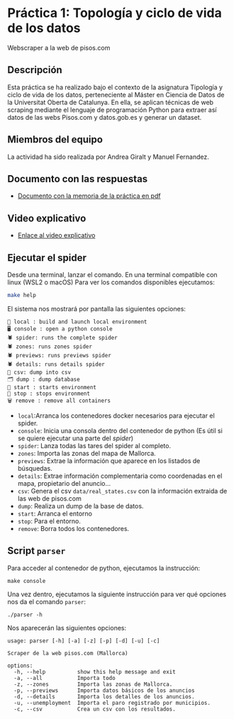 # Práctica 1: Topología y ciclo de vida de los datos
Webscraper a la web de pisos.com

## Descripción
Esta práctica se ha realizado bajo el contexto de la asignatura Tipología y ciclo de vida de los datos, perteneciente al Máster en Ciencia de Datos de la Universitat Oberta de Catalunya. En ella, se aplican técnicas de web scraping mediante el lenguaje de programación Python para extraer así datos de las webs Pisos.com y datos.gob.es y generar un dataset.

## Miembros del equipo
La actividad ha sido realizada por Andrea Giralt y Manuel Fernandez. 

## Documento con las respuestas
* [Documento con la memoria de la práctica en pdf](docs/memoria.pdf)

## Video explicativo
* [Enlace al video explicativo](https://drive.google.com/file/d/1hQHQwDLWJeYcxgqUthmUtMuxVzqhWgd8/view?usp=sharing)

## Ejecutar el spider
Desde una terminal, lanzar el comando.
En una terminal compatible con linux (WSL2 o macOS) Para ver los comandos disponibles ejecutamos:

```bash
make help 
```

El sistema nos mostrará por pantalla las siguientes opciones:
```
🚀 local : build and launch local environment
🖥️ console : open a python console
🕷️ spider: runs the complete spider
🕷️ zones: runs zones spider
🕷️ previews: runs previews spider
🕷️ details: runs details spider
💾 csv: dump into csv
🗂️ dump : dump database
🏁 start : starts environment
🛑 stop : stops environment
🗑️ remove : remove all containers
```

* ```local```:Arranca los contenedores docker necesarios para ejecutar el spider.
* ```console```: Inicia una consola dentro del contenedor de python (Es útil si se quiere ejecutar una parte del *spider*)
* ```spider```: Lanza todas las tares del spider al completo.
* ```zones```: Importa las zonas del mapa de Mallorca.
* ```previews```: Extrae la información que aparece en los listados de búsquedas.
* ```details```: Extrae información complementaria como coordenadas en el mapa, propietario del anuncio...
* ```csv```: Genera el csv ```data/real_states.csv``` con la información extraida de las web de pisos.com
* ```dump```: Realiza un dump de la base de datos.
* ```start```: Arranca el entorno
* ```stop```: Para el entorno.
* ```remove```: Borra todos los contenedores.


## Script ```parser```
Para acceder al contenedor de python, ejecutamos la instrucción:
```
make console
```
Una vez dentro, ejecutamos la siguiente instrucción para ver qué opciones nos da el comando ```parser```:
```
./parser -h
```
Nos aparecerán las siguientes opciones:
```
usage: parser [-h] [-a] [-z] [-p] [-d] [-u] [-c]

Scraper de la web pisos.com (Mallorca)

options:
  -h, --help          show this help message and exit
  -a, --all           Importa todo
  -z, --zones         Importa las zonas de Mallorca.
  -p, --previews      Importa datos básicos de los anuncios
  -d, --details       Importa los detalles de los anuncios.
  -u, --unemployment  Importa el paro registrado por municipios.
  -c, --csv           Crea un csv con los resultados.
```

